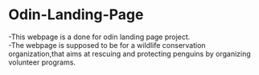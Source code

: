 # Odin-Landing-Page  

-This webpage is a done for odin landing page project.  
-The webpage is supposed to be for a wildlife conservation organization,that aims at rescuing and protecting penguins by organizing volunteer programs.